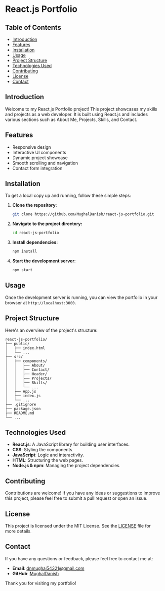 # React.js Portfolio

## Table of Contents
- [Introduction](#introduction)
- [Features](#features)
- [Installation](#installation)
- [Usage](#usage)
- [Project Structure](#project-structure)
- [Technologies Used](#technologies-used)
- [Contributing](#contributing)
- [License](#license)
- [Contact](#contact)

## Introduction
Welcome to my React.js Portfolio project! This project showcases my skills and projects as a web developer. It is built using React.js and includes various sections such as About Me, Projects, Skills, and Contact.

## Features
- Responsive design
- Interactive UI components
- Dynamic project showcase
- Smooth scrolling and navigation
- Contact form integration

## Installation
To get a local copy up and running, follow these simple steps:

1. **Clone the repository:**
   ```bash
   git clone https://github.com/MughalDanish/react-js-portfolio.git
   ```
2. **Navigate to the project directory:**
   ```bash
   cd react-js-portfolio
   ```
3. **Install dependencies:**
   ```bash
   npm install
   ```
4. **Start the development server:**
   ```bash
   npm start
   ```

## Usage
Once the development server is running, you can view the portfolio in your browser at `http://localhost:3000`.

## Project Structure
Here's an overview of the project's structure:
```
react-js-portfolio/
├── public/
│   ├── index.html
│   └── ...
├── src/
│   ├── components/
│   │   ├── About/
│   │   ├── Contact/
│   │   ├── Header/
│   │   ├── Projects/
│   │   ├── Skills/
│   │   └── ...
│   ├── App.js
│   ├── index.js
│   └── ...
├── .gitignore
├── package.json
├── README.md
└── ...
```

## Technologies Used
- **React.js**: A JavaScript library for building user interfaces.
- **CSS**: Styling the components.
- **JavaScript**: Logic and interactivity.
- **HTML**: Structuring the web pages.
- **Node.js & npm**: Managing the project dependencies.

## Contributing
Contributions are welcome! If you have any ideas or suggestions to improve this project, please feel free to submit a pull request or open an issue.

## License
This project is licensed under the MIT License. See the [LICENSE](LICENSE) file for more details.

## Contact
If you have any questions or feedback, please feel free to contact me at:
- **Email**: dnmughal54321@gmail.com
- **GitHub**: [MughalDanish](https://github.com/MughalDanish)

Thank you for visiting my portfolio!
